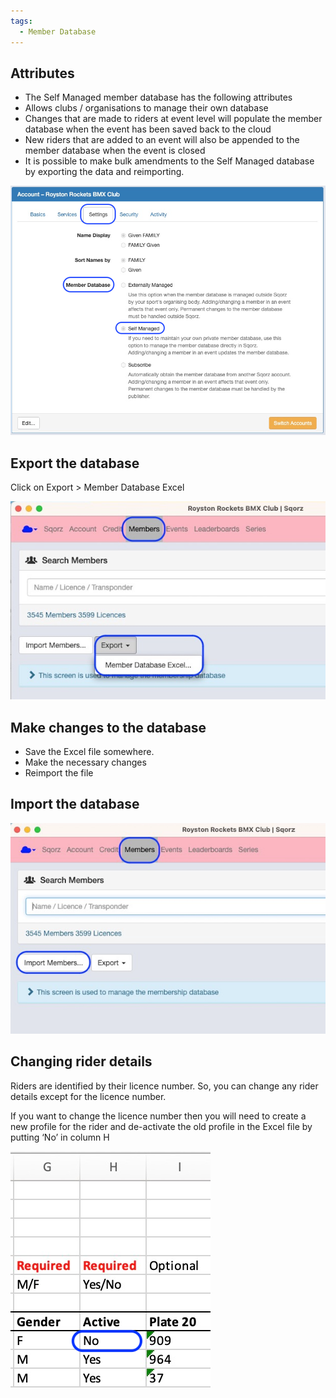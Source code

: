 ```yaml
---
tags:
  - Member Database
---
```

## Attributes

- The Self Managed member database has the following attributes
- Allows clubs / organisations to manage their own database
- Changes that are made to riders at event level will populate the member database when the event has been saved back to the cloud
- New riders that are added to an event will also be appended to the member database when the event is closed
- It is possible to make bulk amendments to the Self Managed database by exporting the data and reimporting.

![image](Self-Managed-Database-assets/image1.png)

## Export the database
Click on Export > Member Database Excel

![image](Self-Managed-Database-assets/image2.png)

## Make changes to the database

- Save the Excel file somewhere.
- Make the necessary changes
- Reimport the file 

## Import the database

![image](Self-Managed-Database-assets/image3.png)

## Changing rider details 

Riders are identified by their licence number. So, you can change any rider 
details except for the licence number. 

If you want to change the licence number then you will need to create a 
new profile for the rider and de-activate the old profile in the Excel 
file by putting ‘No’ in column H

![image](Self-Managed-Database-assets/image4.png)


